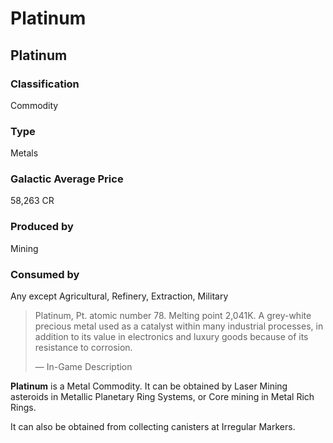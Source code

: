 # Platinum
## Platinum

		

### Classification

Commodity

### Type

Metals

### Galactic Average Price

58,263 CR

### Produced by

Mining

### Consumed by

Any except Agricultural, Refinery, Extraction, Military

> 
> 
> Platinum, Pt. atomic number 78. Melting point 2,041K. A grey-white precious metal used as a catalyst within many industrial processes, in addition to its value in electronics and luxury goods because of its resistance to corrosion.
> 
> 
> — In-Game Description
> 

**Platinum** is a Metal Commodity. It can be obtained by Laser Mining asteroids in Metallic 
Planetary Ring Systems, or Core mining in Metal Rich Rings. 

It can also be obtained from collecting canisters at Irregular Markers.